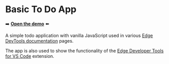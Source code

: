# Basic To Do App

➡️ **[Open the demo](https://microsoftedge.github.io/Demos/demo-to-do/)** ⬅️

A simple todo application with vanilla JavaScript used in various [Edge DevTools documentation](https://docs.microsoft.com/microsoft-edge/devtools-guide-chromium/) pages.

The app is also used to show the functionality of the [Edge Developer Tools for VS Code](https://aka.ms/devtools-for-code) extension.
